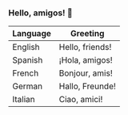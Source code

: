### Hello, amigos! 👋

| Language | Greeting    |
|----------|-------------|
| English  | Hello, friends! |
| Spanish  | ¡Hola, amigos! |
| French   | Bonjour, amis! |
| German   | Hallo, Freunde! |
| Italian  | Ciao, amici!   |


<!--
**tkrmandar/tkrmandar** is a ✨ _special_ ✨ repository because its `README.md` (this file) appears on your GitHub profile.

Here are some ideas to get you started:

- 🔭 I’m currently working on ...
- 🌱 I’m currently learning ...
- 👯 I’m looking to collaborate on ...
- 🤔 I’m looking for help with ...
- 💬 Ask me about ...
- 📫 How to reach me: ...
- 😄 Pronouns: ...
- ⚡ Fun fact: ...
-->
